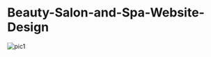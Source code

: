 # Beauty-Salon-and-Spa-Website-Design
![pic1](https://github.com/amritapal30/Beauty-Salon-and-Spa-Website-Design/assets/145271835/baa9864d-752d-4c2d-bd84-57caca8d14bd)
